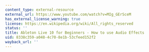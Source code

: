 ```yaml
---
content_type: external-resource
external_url: https://www.youtube.com/watch?v=MIg_GErSceM
has_external_license_warning: true
license: https://en.wikipedia.org/wiki/All_rights_reserved
status: ''
title: Ableton Live 10 for Beginners - How to use Audio Effects
uid: 8338c359-a048-4c70-8e1b-53cfeed152f2
wayback_url: ''
---
```


